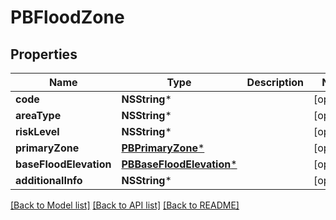 # PBFloodZone

## Properties
Name | Type | Description | Notes
------------ | ------------- | ------------- | -------------
**code** | **NSString*** |  | [optional] 
**areaType** | **NSString*** |  | [optional] 
**riskLevel** | **NSString*** |  | [optional] 
**primaryZone** | [**PBPrimaryZone***](PBPrimaryZone.md) |  | [optional] 
**baseFloodElevation** | [**PBBaseFloodElevation***](PBBaseFloodElevation.md) |  | [optional] 
**additionalInfo** | **NSString*** |  | [optional] 

[[Back to Model list]](../README.md#documentation-for-models) [[Back to API list]](../README.md#documentation-for-api-endpoints) [[Back to README]](../README.md)


